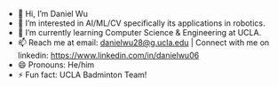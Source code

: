 - 👋 Hi, I’m Daniel Wu
- 👀 I’m interested in AI/ML/CV specifically its applications in robotics.
- 🌱 I’m currently learning Computer Science & Engineering at UCLA.
- 📫 Reach me at email: danielwu28@g.ucla.edu | Connect with me on linkedin: https://www.linkedin.com/in/danielwu06
- 😄 Pronouns: He/him
- ⚡ Fun fact: UCLA Badminton Team!

<!---
dwu006/dwu006 is a ✨ special ✨ repository because its `README.md` (this file) appears on your GitHub profile.
You can click the Preview link to take a look at your changes.
--->
